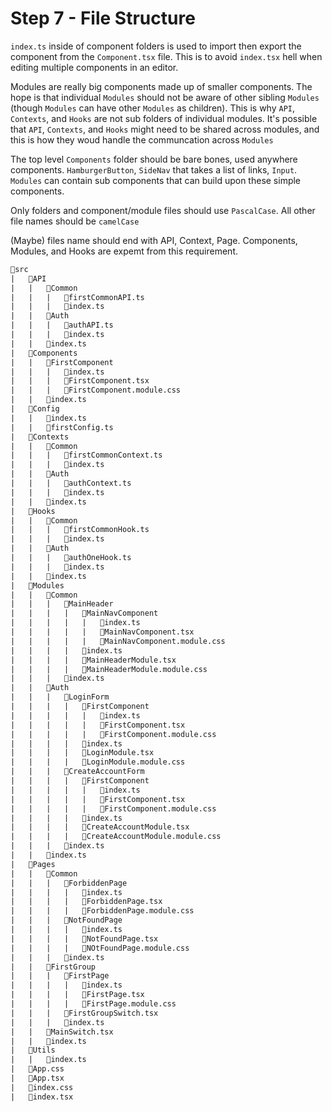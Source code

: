 # Step 7 - File Structure

`index.ts` inside of component folders is used to import then export the component from the `Component.tsx` file. This is to avoid `index.tsx` hell when editing multiple components in an editor.

Modules are really big components made up of smaller components. The hope is that individual `Modules` should not be aware of other sibling `Modules` (though `Modules` can have other `Modules` as children). This is why `API`, `Contexts`, and `Hooks` are not sub folders of individual modules. It's possible that `API`, `Contexts`, and `Hooks` might need to be shared across modules, and this is how they woud handle the communcation across `Modules`

The top level `Components` folder should be bare bones, used anywhere components. `HamburgerButton`, `SideNav` that takes a list of links, `Input`. `Modules` can contain sub components that can build upon these simple components.

Only folders and component/module files should use `PascalCase`. All other file names should be `camelCase`

(Maybe) files name should end with API, Context, Page. Components, Modules, and Hooks are expemt from this requirement.

```txt
📁src
|   📁API
|   |   📁Common
|   |   |   📄firstCommonAPI.ts
|   |   |   📄index.ts
|   |   📁Auth
|   |   |   📄authAPI.ts
|   |   |   📄index.ts
|   |   📄index.ts
|   📁Components
|   |   📁FirstComponent
|   |   |   📄index.ts
|   |   |   📄FirstComponent.tsx
|   |   |   📄FirstComponent.module.css
|   |   📄index.ts
|   📁Config
|   |   📄index.ts
|   |   📄firstConfig.ts
|   📁Contexts
|   |   📁Common
|   |   |   📄firstCommonContext.ts
|   |   |   📄index.ts
|   |   📁Auth
|   |   |   📄authContext.ts
|   |   |   📄index.ts
|   |   📄index.ts
|   📁Hooks
|   |   📁Common
|   |   |   📄firstCommonHook.ts
|   |   |   📄index.ts
|   |   📁Auth
|   |   |   📄authOneHook.ts
|   |   |   📄index.ts
|   |   📄index.ts
|   📁Modules
|   |   📁Common
|   |   |   📁MainHeader
|   |   |   |   📁MainNavComponent
|   |   |   |   |   📄index.ts
|   |   |   |   |   📄MainNavComponent.tsx
|   |   |   |   |   📄MainNavComponent.module.css
|   |   |   |   📄index.ts
|   |   |   |   📄MainHeaderModule.tsx
|   |   |   |   📄MainHeaderModule.module.css
|   |   |   📄index.ts
|   |   📁Auth
|   |   |   📁LoginForm
|   |   |   |   📁FirstComponent
|   |   |   |   |   📄index.ts
|   |   |   |   |   📄FirstComponent.tsx
|   |   |   |   |   📄FirstComponent.module.css
|   |   |   |   📄index.ts
|   |   |   |   📄LoginModule.tsx
|   |   |   |   📄LoginModule.module.css
|   |   |   📁CreateAccountForm
|   |   |   |   📁FirstComponent
|   |   |   |   |   📄index.ts
|   |   |   |   |   📄FirstComponent.tsx
|   |   |   |   |   📄FirstComponent.module.css
|   |   |   |   📄index.ts
|   |   |   |   📄CreateAccountModule.tsx
|   |   |   |   📄CreateAccountModule.module.css
|   |   |   📄index.ts
|   |   📄index.ts
|   📁Pages
|   |   📁Common
|   |   |   📁ForbiddenPage
|   |   |   |   📄index.ts
|   |   |   |   📄ForbiddenPage.tsx
|   |   |   |   📄ForbiddenPage.module.css
|   |   |   📁NotFoundPage
|   |   |   |   📄index.ts
|   |   |   |   📄NotFoundPage.tsx
|   |   |   |   📄NOtFoundPage.module.css
|   |   |   📄index.ts
|   |   📁FirstGroup
|   |   |   📁FirstPage
|   |   |   |   📄index.ts
|   |   |   |   📄FirstPage.tsx
|   |   |   |   📄FirstPage.module.css
|   |   |   📄FirstGroupSwitch.tsx
|   |   |   📄index.ts
|   |   📄MainSwitch.tsx
|   |   📄index.ts
|   📁Utils
|   |   📄index.ts
|   📄App.css
|   📄App.tsx
|   📄index.css
|   📄index.tsx
```
